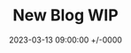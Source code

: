 ---
title: New Blog WIP
date: 2023-03-13 09:00:00 +/-0000
categories: [IBM Watson for Embed, General Information]
tags: [ai, nlp]     # TAG names should always be lowercase
---